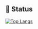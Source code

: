 ## **📘 Status**
[![Top Langs](https://github-readme-stats-swart-nine-93.vercel.app/api/top-langs/?username=duduxx123&layout=compact)](https://github.com/forchannot/github-readme-stats)

<!--
**duduxx123/duduxx123** is a ✨ _special_ ✨ repository because its `README.md` (this file) appears on your GitHub profile.

Here are some ideas to get you started:

- 🔭 I’m currently working on ...
- 🌱 I’m currently learning ...
- 👯 I’m looking to collaborate on ...
- 🤔 I’m looking for help with ...
- 💬 Ask me about ...
- 📫 How to reach me: ...
- 😄 Pronouns: ...
- ⚡ Fun fact: ...
-->
